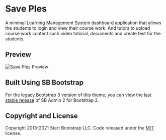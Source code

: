 # Save Ples

A minimal Learning Management System dashboard application that allows the students to login and view their course work. And tutors to upload course work content such video tutorial, documents and create test for the students.




## Preview

![Save Ples Preview](https://res.cloudinary.com/dy20irqrz/image/upload/v1680651376/saweples_rx80dp.png)


## Built Using SB Bootstrap
For the legacy Bootstrap 3 version of this theme, you can view the [last stable release](https://github.com/StartBootstrap/startbootstrap-sb-admin-2/releases/tag/v3.3.7%2B1) of SB Admin 2 for Bootstrap 3.


## Copyright and License

Copyright 2013-2021 Start Bootstrap LLC. Code released under the [MIT](https://github.com/StartBootstrap/startbootstrap-resume/blob/master/LICENSE) license.
